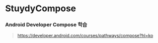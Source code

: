# StuydyCompose
  
### Android Developer Compose 학습
> https://developer.android.com/courses/pathways/compose?hl=ko
